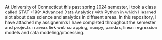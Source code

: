 At University of Connecticut this past spring 2024 semester, I took a class called STAT 4188: Advanced Data Analytics with Python in which I learned alot about data science and analytics in different areas. In this repository, I have attached my assignemnts I have completed throughout the semester and projects in areas liek web scrapping, numpy, pandas, linear regression models and data modeling/processing.
